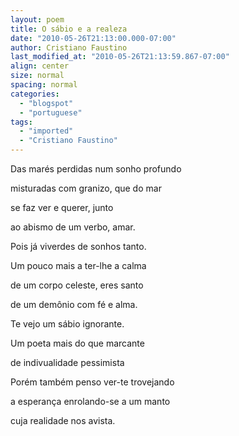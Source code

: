 ```yaml
---
layout: poem
title: O sábio e a realeza
date: "2010-05-26T21:13:00.000-07:00"
author: Cristiano Faustino
last_modified_at: "2010-05-26T21:13:59.867-07:00"
align: center
size: normal
spacing: normal
categories:
  - "blogspot"
  - "portuguese"
tags:
  - "imported"
  - "Cristiano Faustino"
---
```


Das marés perdidas num sonho profundo

misturadas com granizo, que do mar

se faz ver e querer, junto

ao abismo de um verbo, amar.

Pois já viverdes de sonhos tanto.

Um pouco mais a ter-lhe a calma

de um corpo celeste, eres santo

de um demônio com fé e alma.

Te vejo um sábio ignorante.

Um poeta mais do que marcante

de indivualidade pessimista

Porém também penso ver-te trovejando

a esperança enrolando-se a um manto

cuja realidade nos avista.